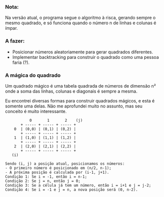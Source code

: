 ###  Nota:
Na versão atual, o programa segue o algoritmo à risca, gerando sempre o mesmo quadrado, e só funciona quando o número n de linhas e colunas é ímpar.

###  A fazer:
- Posicionar números aleatoriamente para gerar quadrados diferentes.
- Implementar backtracking para construir o quadrado como uma pessoa faria (?).

### A mágica do quadrado
Um quadrado mágico é uma tabela quadrada de números de dimensão n² onde a soma das linhas, colunas e diagonais é sempre a mesma.

Eu encontrei diversas formas para construir quadrados mágicos, e esta é somente uma delas. Não me aprofundei muito no assunto, mas seu conceito é muito interessante.

               0       1       2    (j)
           + ----- + ----- + ----- +
        0  | (0,0) | (0,1) | (0,2) |
           + ----- + ----- + ----- +
        1  | (1,0) | (1,1) | (1,2) |
           + ----- + ----- + ----- +
        2  | (2,0) | (2,1) | (2,2) |
           + ----- + ----- + ----- +
       (i)

    Sendo (i, j) a posição atual, posicionamos os números:
    - O primeiro número é posicionado em (n/2, n-1);
    - A próxima posição é calculada por (i-1, j+1).
    Condição 1: Se i = -1, então i = n-1;
    Condição 2: Se j = n, então j = 0;
    Condição 3: Se a célula já tem um número, então i = i+1 e j = j-2;
    Condição 4: Se i = -1 e j = n, a nova posição será (0, n-2).
